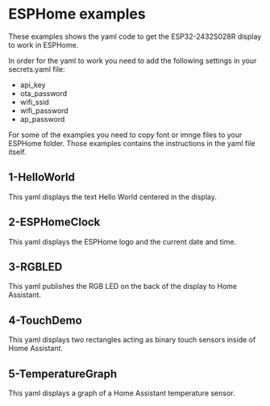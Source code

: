 # ESPHome examples

These examples shows the yaml code to get the ESP32-2432S028R display to work in ESPHome.

In order for the yaml to work you need to add the following settings in your secrets.yaml file:
 - api_key
 - ota_password
 - wifi_ssid
 - wifi_password
 - ap_password

For some of the examples you need to copy font or imnge files to your ESPHome folder. Those
examples contains the instructions in the yaml file itself.

## 1-HelloWorld 

This yaml displays the text Hello World centered in the display.

## 2-ESPHomeClock

This yaml displays the ESPHome logo and the current date and time.

## 3-RGBLED

This yaml publishes the RGB LED on the back of the display to Home Assistant.

## 4-TouchDemo

This yaml displays two rectangles acting as binary touch sensors inside of Home Assistant.

## 5-TemperatureGraph

This yaml displays a graph of a Home Assistant temperature sensor.